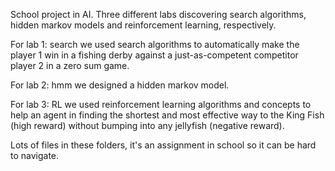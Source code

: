 School project in AI. Three different labs discovering search algorithms, hidden markov models and reinforcement learning, respectively. 

For lab 1: search we used search algorithms to automatically make the player 1 win in a fishing derby against a just-as-competent competitor player 2 in a zero sum game.

For lab 2: hmm we designed a hidden markov model.

For lab 3: RL we used reinforcement learning algorithms and concepts to help an agent in finding the shortest and most effective way to the King Fish (high reward) without bumping into any jellyfish (negative reward).

Lots of files in these folders, it's an assignment in school so it can be hard to navigate.
